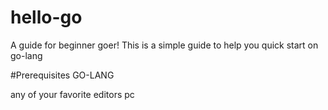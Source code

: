 # hello-go

A guide for beginner goer!
This is a simple guide to help you quick start on go-lang

#Prerequisites
GO-LANG

 any of your favorite editors
 pc
